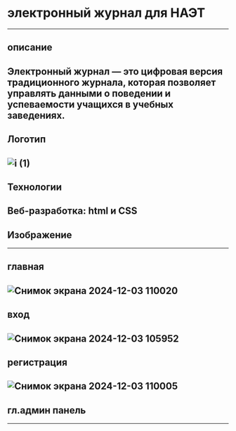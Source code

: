 # электронный журнал для НАЭТ
---
## описание
Электронный журнал — это цифровая версия традиционного журналa, которая позволяет управлять данными о поведении и успеваемости учащихся в учебных заведениях.
---
## Логотип
![i (1)](https://github.com/user-attachments/assets/8e9cb939-6807-45c9-80bd-7d04a4275258)
---
## Технологии
Веб-разработка: html и CSS
---
## Изображение
---
## главная
![Снимок экрана 2024-12-03 110020](https://github.com/user-attachments/assets/0c8a7a7e-eeb7-44ef-8b4f-22a8de9f6e54)
---
## вход
![Снимок экрана 2024-12-03 105952](https://github.com/user-attachments/assets/af7f3804-1c98-4d57-8919-6d2731be5963)
---
## регистрация
![Снимок экрана 2024-12-03 110005](https://github.com/user-attachments/assets/93b093f4-8c39-45ef-9fe2-2adcb4419388)
---
## гл.админ панель 

---

